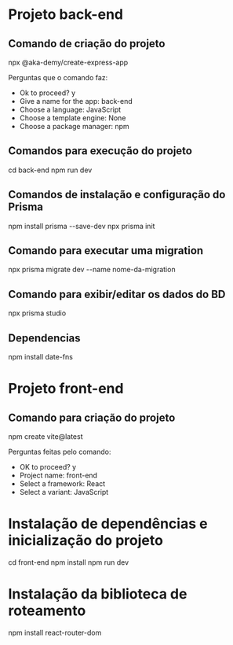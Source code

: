 # Projeto back-end

## Comando de criação do projeto
npx @aka-demy/create-express-app

Perguntas que o comando faz:
* Ok to proceed? y
* Give a name for the app: back-end
* Choose a language: JavaScript
* Choose a template engine: None
* Choose a package manager: npm

## Comandos para execução do projeto
cd back-end
npm run dev

## Comandos de instalação e configuração do Prisma
npm install prisma --save-dev
npx prisma init

## Comando para executar uma migration
npx prisma migrate dev --name nome-da-migration

## Comando para exibir/editar os dados do BD
npx prisma studio

## Dependencias
npm install date-fns

# Projeto front-end

## Comando para criação do projeto
npm create vite@latest

Perguntas feitas pelo comando:
* OK to proceed? y
* Project name: front-end
* Select a framework: React
* Select a variant: JavaScript

# Instalação de dependências e inicialização do projeto
cd front-end
npm install
npm run dev

# Instalação da biblioteca de roteamento
npm install react-router-dom